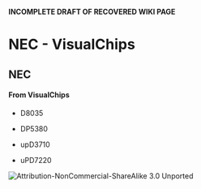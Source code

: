 **INCOMPLETE DRAFT OF RECOVERED WIKI PAGE**

# NEC - VisualChips


	

	
	


## NEC


	

		


#### From VisualChips


		

		

		

-  D8035

-  DP5380

-  upD3710

-  uPD7220


![Attribution-NonCommercial-ShareAlike 3.0 Unported](http://i.creativecommons.org/l/by-nc-sa/3.0/88x31.png)

